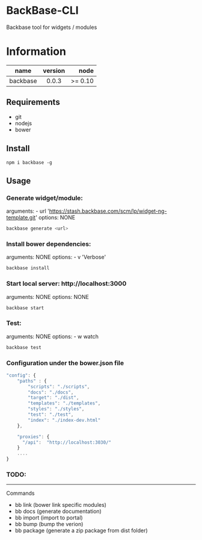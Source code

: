 # BackBase-CLI 

Backbase tool for widgets / modules

# Information
| name                  | version       | node      |
| ----------------------|:-------------:| ----------:|
| backbase              | 0.0.3         | >= 0.10    |


## Requirements
- git
- nodejs
- bower

## Install

```
npm i backbase -g 
```

## Usage

### Generate widget/module:

arguments:
    - url 'https://stash.backbase.com/scm/lp/widget-ng-template.git'
options:
    NONE

```bash
backbase generate <url>
```

### Install bower dependencies:
arguments:
    NONE
options:
    - v  'Verbose'

```bash
backbase install
```


### Start local server: http://localhost:3000

arguments:
    NONE
options:
    NONE
    
```bash
backbase start
```

### Test: 
arguments:
    NONE
options:
    - w watch

```bash
backbase test
```


### Configuration under the bower.json file
```javascript
"config": {
    "paths" : {
        "scripts": "./scripts",
        "docs": "./docs",
        "target": "./dist",
        "templates": "./templates",
        "styles": "./styles",
        "test": "./test",
        "index": "./index-dev.html"
    },

    "proxies": {
      "/api":  "http://localhost:3030/"
    }
    ....    
}
```


### TODO:
--------

Commands
- bb link (bower link specific modules)
- bb docs (generate documentation)
- bb import (import to portal)
- bb bump (bump the verion)
- bb package (generate a zip package from dist folder)
